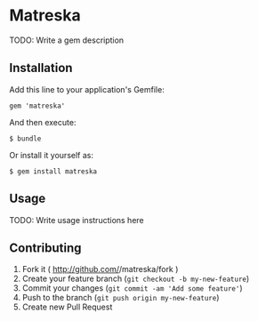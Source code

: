 # Matreska

TODO: Write a gem description

## Installation

Add this line to your application's Gemfile:

    gem 'matreska'

And then execute:

    $ bundle

Or install it yourself as:

    $ gem install matreska

## Usage

TODO: Write usage instructions here

## Contributing

1. Fork it ( http://github.com/<my-github-username>/matreska/fork )
2. Create your feature branch (`git checkout -b my-new-feature`)
3. Commit your changes (`git commit -am 'Add some feature'`)
4. Push to the branch (`git push origin my-new-feature`)
5. Create new Pull Request
